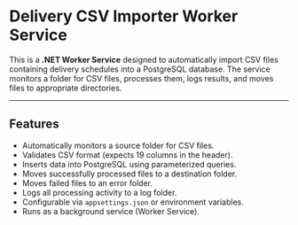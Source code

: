 # Delivery CSV Importer Worker Service

This is a **.NET Worker Service** designed to automatically import CSV files containing delivery schedules into a PostgreSQL database. The service monitors a folder for CSV files, processes them, logs results, and moves files to appropriate directories.

---

## Features

- Automatically monitors a source folder for CSV files.
- Validates CSV format (expects 19 columns in the header).
- Inserts data into PostgreSQL using parameterized queries.
- Moves successfully processed files to a destination folder.
- Moves failed files to an error folder.
- Logs all processing activity to a log folder.
- Configurable via `appsettings.json` or environment variables.
- Runs as a background service (Worker Service).
